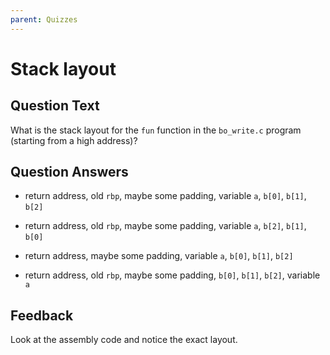 ```yaml
---
parent: Quizzes
---
```


# Stack layout

## Question Text

What is the stack layout for the `fun` function in the `bo_write.c` program (starting from a high address)?

## Question Answers

- return address, old `rbp`, maybe some padding, variable `a`, `b[0]`, `b[1]`, `b[2]`

+ return address, old `rbp`, maybe some padding, variable `a`, `b[2]`, `b[1]`, `b[0]`

- return address, maybe some padding, variable `a`, `b[0]`, `b[1]`, `b[2]`

- return address, old `rbp`, maybe some padding, `b[0]`, `b[1]`, `b[2]`, variable `a`

## Feedback

Look at the assembly code and notice the exact layout.

